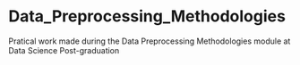 # Data_Preprocessing_Methodologies
Pratical work made during the Data Preprocessing Methodologies module at Data Science Post-graduation
